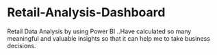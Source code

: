 # Retail-Analysis-Dashboard
Retail Data Analysis by using Power BI ..Have calculated so many meaningful and valuable insights so that it can help me to take business decisions.
